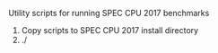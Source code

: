 Utility scripts for running SPEC CPU 2017 benchmarks

1. Copy scripts to SPEC CPU 2017 install directory
2. ./<script>

moveStats.sh - move .stats files generated inside the benchmark build directories to specified directory
Note - it will move ALL the stats files and separate them according to the config "label" and "tuning" they were generated by

buildSpec.sh - build SPEC CPU 2017 intrate and fprate benchmarks and move the stats the generated to \<pwd\>/intrate_\<timestamp\> and \<pwd\>/fprate_\<timestamp\>

runSpec.sh - run the SPEC CPU 2017 intrate and fprate benchmarks (3 iterations each)
Note - add `--rebuild` to the runcpu commands to regenerate build files (will also regenerate the stats)

buildUBS.sh - build SPEC CPU 2017 intrate and fprate benchmarks with UBSAN checks and without optimisation passes. Move the stats the generated to \<pwd\>/intrate_\<timestamp\> and \<pwd\>/fprate_\<timestamp\>

runUBS.sh - run the SPEC CPU 2017 intrate and fprate benchmarks (3 iterations each), which have been built with UBSAN checks and without optimisations. Note - add `--rebuild` to the runcpu commands to regenerate build files (will also regenerate the stats)

compareStats.py - compare stat files generated by clang and ooelala(clang-unseq)
Note - use `python compareStats.py -h` for usage instructions

combineResults.sh - pick up the selected benchmark times and scores for a compiler (clang or clang-unseq) and reports the combined score, as well as a csv containing the times and scores of each benchmark
